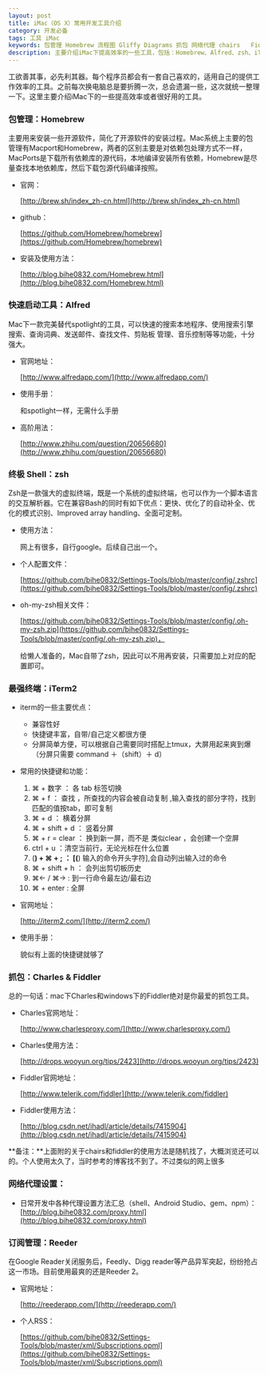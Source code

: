 ```yaml
---
layout: post
title: iMac（OS X）常用开发工具介绍
category: 开发必备
tags: 工具 iMac
keywords: 包管理 Homebrew 流程图 Gliffy Diagrams 抓包 网络代理 chairs   Fiddler 快速启动工具 Alfred 终极 Shell zsh 最强终端 iTerm 订阅管理 Reeder
description: 主要介绍iMac下提高效率的一些工具，包括：Homebrew、Alfred、zsh、iTerm2、Charles & Fiddler等
---
```


工欲善其事，必先利其器。每个程序员都会有一套自己喜欢的，适用自己的提供工作效率的工具。之前每次换电脑总是要折腾一次，总会遗漏一些，这次就统一整理一下。这里主要介绍iMac下的一些提高效率或者很好用的工具。

### 包管理：Homebrew

主要用来安装一些开源软件，简化了开源软件的安装过程。Mac系统上主要的包管理有Macport和Homebrew，两者的区别主要是对依赖包处理方式不一样，MacPorts是下载所有依赖库的源代码，本地编译安装所有依赖，Homebrew是尽量查找本地依赖库，然后下载包源代码编译按照。

- 官网：

	[http://brew.sh/index_zh-cn.html](http://brew.sh/index_zh-cn.html)
- github：

	[https://github.com/Homebrew/homebrew](https://github.com/Homebrew/homebrew)

- 安装及使用方法：

	[http://blog.bihe0832.com/Homebrew.html](http://blog.bihe0832.com/Homebrew.html)

### 快速启动工具：Alfred

Mac下一款完美替代spotlight的工具，可以快速的搜索本地程序、使用搜索引擎搜索、查询词典、发送邮件、查找文件、剪贴板 管理、音乐控制等等功能，十分强大。

- 官网地址：

	[http://www.alfredapp.com/](http://www.alfredapp.com/)

- 使用手册：

	和spotlight一样，无需什么手册

- 高阶用法：

	[http://www.zhihu.com/question/20656680](http://www.zhihu.com/question/20656680)

### 终极 Shell：zsh

Zsh是一款强大的虚拟终端，既是一个系统的虚拟终端，也可以作为一个脚本语言的交互解析器。它在兼容Bash的同时有如下优点：更快、优化了的自动补全、优化的模式识别、Improved array handling、全面可定制。

- 使用方法：

	网上有很多，自行google。后续自己出一个。

- 个人配置文件：
	
	[https://github.com/bihe0832/Settings-Tools/blob/master/config/.zshrc](https://github.com/bihe0832/Settings-Tools/blob/master/config/.zshrc)

- oh-my-zsh相关文件：

	[https://github.com/bihe0832/Settings-Tools/blob/master/config/.oh-my-zsh.zip](https://github.com/bihe0832/Settings-Tools/blob/master/config/.oh-my-zsh.zip)，

	给懒人准备的，Mac自带了zsh，因此可以不用再安装，只需要加上对应的配置即可。

### 最强终端：iTerm2

- iterm的一些主要优点：

   * 兼容性好
   * 快捷键丰富，自带/自己定义都很方便
   * 分屏简单方便，可以根据自己需要同时搭配上tmux，大屏用起来爽到爆  （分屏只需要 command ＋（shift）＋ d）
   
- 常用的快捷键和功能：

  1. ⌘ + 数字         ： 各 tab 标签切换
  2. ⌘ + f              ： 查找 ，所查找的内容会被自动复制 ,输入查找的部分字符，找到匹配的值按tab，即可复制
  3. ⌘ + d             ： 横着分屏 
  4. ⌘ + shift + d  ： 竖着分屏
  5. ⌘ + r = clear  ： 换到新一屏，而不是 类似clear ，会创建一个空屏
  6. ctrl + u            ：清空当前行，无论光标在什么位置
  7. (**) + ⌘ + ;     ： [(**) 输入的命令开头字符],会自动列出输入过的命令
  8. ⌘ + shift + h  ： 会列出剪切板历史
  9. ⌘← / ⌘→       :   到一行命令最左边/最右边 
  10. ⌘ + enter        :   全屏 
  
- 官网地址：

	[http://iterm2.com/](http://iterm2.com/)

- 使用手册：

	貌似有上面的快捷键就够了


### 抓包：Charles & Fiddler

总的一句话：mac下Charles和windows下的Fiddler绝对是你最爱的抓包工具。


- Charles官网地址：

	[http://www.charlesproxy.com/](http://www.charlesproxy.com/)

- Charles使用方法：

	[http://drops.wooyun.org/tips/2423](http://drops.wooyun.org/tips/2423)

- Fiddler官网地址：

	[http://www.telerik.com/fiddler](http://www.telerik.com/fiddler)

- Fiddler使用方法：

	[http://blog.csdn.net/ihadl/article/details/7415904](http://blog.csdn.net/ihadl/article/details/7415904)

**备注：**上面附的关于chairs和fiddler的使用方法是随机找了，大概浏览还可以的。个人使用太久了，当时参考的博客找不到了。不过类似的网上很多


### 网络代理设置：

- 日常开发中各种代理设置方法汇总（shell、Android Studio、gem、npm）：[http://blog.bihe0832.com/proxy.html](http://blog.bihe0832.com/proxy.html)

### 订阅管理：Reeder

在Google Reader关闭服务后，Feedly、Digg reader等产品异军突起，纷纷抢占这一市场。目前使用最爽的还是Reeder 2。

- 官网地址：

	[http://reederapp.com/](http://reederapp.com/)

- 个人RSS：

	[https://github.com/bihe0832/Settings-Tools/blob/master/xml/Subscriptions.opml](https://github.com/bihe0832/Settings-Tools/blob/master/xml/Subscriptions.opml)
